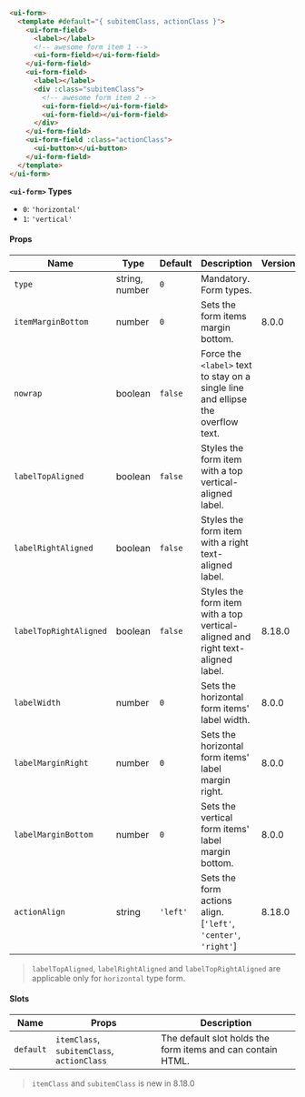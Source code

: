 ```html
<ui-form>
  <template #default="{ subitemClass, actionClass }">
    <ui-form-field>
      <label></label>
      <!-- awesome form item 1 -->
      <ui-form-field></ui-form-field>
    </ui-form-field>
    <ui-form-field>
      <label></label>
      <div :class="subitemClass">
        <!-- awesome form item 2 -->
        <ui-form-field></ui-form-field>
        <ui-form-field></ui-form-field>
      </div>
    </ui-form-field>
    <ui-form-field :class="actionClass">
      <ui-button></ui-button>
    </ui-form-field>
  </template>
</ui-form>
```

**`<ui-form>` Types**

- `0`: `'horizontal'`
- `1`: `'vertical'`

#### Props

| Name                   | Type           | Default  | Description                                                                      | Version |
| ---------------------- | -------------- | -------- | -------------------------------------------------------------------------------- | ------- |
| `type`                 | string, number | `0`      | Mandatory. Form types.                                                           |         |
| `itemMarginBottom`     | number         | `0`      | Sets the form items margin bottom.                                               | 8.0.0   |
| `nowrap`               | boolean        | `false`  | Force the `<label>` text to stay on a single line and ellipse the overflow text. |         |
| `labelTopAligned`      | boolean        | `false`  | Styles the form item with a top vertical-aligned label.                          |         |
| `labelRightAligned`    | boolean        | `false`  | Styles the form item with a right text-aligned label.                            |         |
| `labelTopRightAligned` | boolean        | `false`  | Styles the form item with a top vertical-aligned and right text-aligned label.   | 8.18.0  |
| `labelWidth`           | number         | `0`      | Sets the horizontal form items' label width.                                     | 8.0.0   |
| `labelMarginRight`     | number         | `0`      | Sets the horizontal form items' label margin right.                              | 8.0.0   |
| `labelMarginBottom`    | number         | `0`      | Sets the vertical form items' label margin bottom.                               | 8.0.0   |
| `actionAlign`          | string         | `'left'` | Sets the form actions align. [`'left'`, `'center'`, `'right'`]                   | 8.18.0  |

> `labelTopAligned`, `labelRightAligned` and `labelTopRightAligned` are applicable only for `horizontal` type form.

#### Slots

| Name      | Props                                      | Description                                                 |
| --------- | ------------------------------------------ | ----------------------------------------------------------- |
| `default` | `itemClass`, `subitemClass`, `actionClass` | The default slot holds the form items and can contain HTML. |

> `itemClass` and `subitemClass` is new in 8.18.0
